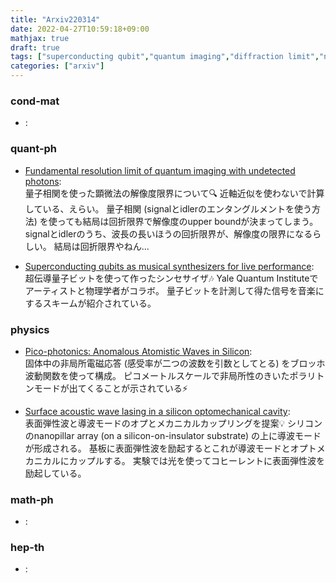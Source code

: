 ```yaml
---
title: "Arxiv220314"
date: 2022-04-27T10:59:18+09:00
mathjax: true
draft: true
tags: ["superconducting qubit","quantum imaging","diffraction limit","nonlocal","SAW","optomechanics"]
categories: ["arxiv"]
---
```

### cond-mat
- []():  


### quant-ph
- [Fundamental resolution limit of quantum imaging with undetected photons](https://arxiv.org/abs/2203.06106):  
量子相関を使った顕微法の解像度限界について🔍
近軸近似を使わないで計算している、えらい。
量子相関 (signalとidlerのエンタングルメントを使う方法) を使っても結局は回折限界で解像度のupper boundが決まってしまう。
signalとidlerのうち、波長の長いほうの回折限界が、解像度の限界になるらしい。
結局は回折限界やねん...

- [Superconducting qubits as musical synthesizers for live performance](https://arxiv.org/abs/2203.07879):  
超伝導量子ビットを使って作ったシンセサイザ🎶
Yale Quantum Instituteでアーティストと物理学者がコラボ。
量子ビットを計測して得た信号を音楽にするスキームが紹介されている。

### physics
- [Pico-photonics: Anomalous Atomistic Waves in Silicon](https://arxiv.org/abs/2203.05734):  
固体中の非局所電磁応答 (感受率が二つの波数を引数としてとる) をブロッホ波動関数を使って構成。
ピコメートルスケールで非局所性のきいたポラリトンモードが出てくることが示されている⚡️

- [Surface acoustic wave lasing in a silicon optomechanical cavity](https://arxiv.org/abs/2203.05790):  
表面弾性波と導波モードのオプとメカニカルカップリングを提案💡
シリコンのnanopillar array (on a silicon-on-insulator substrate) の上に導波モードが形成される。
基板に表面弾性波を励起するとこれが導波モードとオプトメカニカルにカップルする。
実験では光を使ってコヒーレントに表面弾性波を励起している。

### math-ph
- []():  


### hep-th
- []():  
